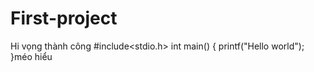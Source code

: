 # First-project
Hi vọng thành công
#include<stdio.h>
int main()
{
  printf("Hello world");
}méo hiểu
